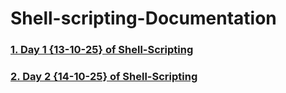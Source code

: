# Shell-scripting-Documentation  
 
### [1. Day 1 {13-10-25} of Shell-Scripting](Day-1-13-10-25.md)
### [2. Day 2 {14-10-25} of Shell-Scripting](Day-2-14-10-25.md)  
